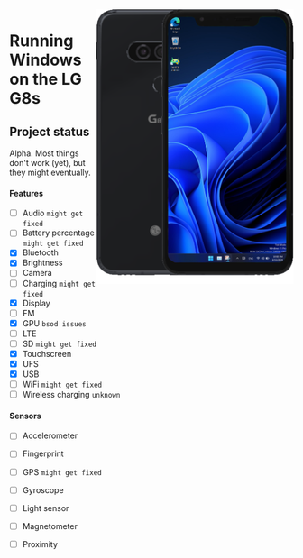 <img align="right" src="https://github.com/n00b69/woa-betalm/blob/main/betalm.png" width="350" alt="Windows 11 running on betalm">

# Running Windows on the LG G8s

## Project status
Alpha. Most things don't work (yet), but they might eventually.

#### Features
- [ ] Audio ```might get fixed```
- [ ] Battery percentage ```might get fixed```
- [x] Bluetooth
- [x] Brightness
- [ ] Camera
- [ ] Charging ```might get fixed```
- [x] Display
- [ ] FM
- [x] GPU ```bsod issues```
- [ ] LTE 
- [ ] SD ```might get fixed```
- [x] Touchscreen
- [x] UFS
- [x] USB
- [ ] WiFi ```might get fixed```
- [ ] Wireless charging ```unknown```

#### Sensors
- [ ] Accelerometer
- [ ] Fingerprint
- [ ] GPS ```might get fixed```
- [ ] Gyroscope
- [ ] Light sensor
- [ ] Magnetometer
- [ ] Proximity





















